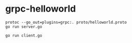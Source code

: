 grpc-helloworld
===

```
protoc --go_out=plugins=grpc:. proto/helloworld.proto
go run server.go

go run client.go
```
